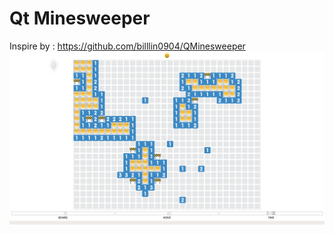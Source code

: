 # Qt Minesweeper
Inspire by : https://github.com/billlin0904/QMinesweeper
![Image](MineSweeper.png)
